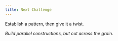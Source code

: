 ```yaml
---
title: Next Challenge
---
```


Establish a pattern, then give it a twist.

_Build parallel constructions, but cut across the grain._
